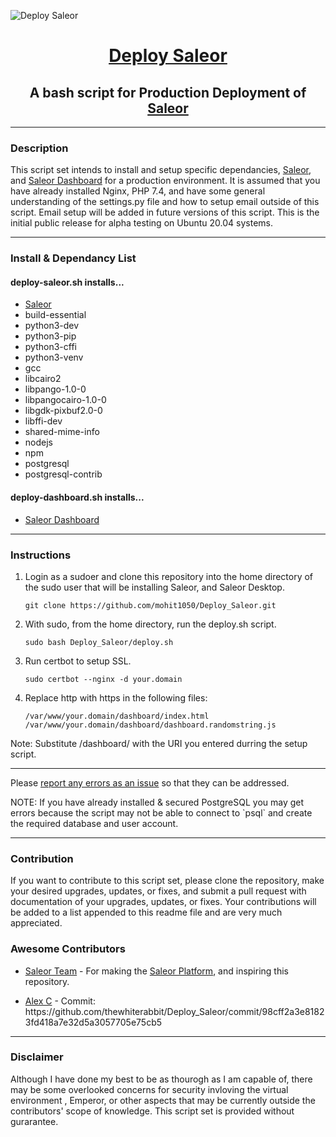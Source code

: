 ![Deploy Saleor](https://raw.githubusercontent.com/thewhiterabbit/Deploy_Saleor/main/resources/images/deploy-saleor.png)
<h1 align="center"><a href="https://github.com/thewhiterabbit/Deploy_Saleor">Deploy Saleor</a></h1>
<h2 align="center">A bash script for Production Deployment of <a href="https://github.com/mirumee/saleor">Saleor</a></h2>
<hr>
<h3>Description</h2>
<p>This script set intends to install and setup specific dependancies, <a href="https://github.com/mirumee/saleor">Saleor</a>, and <a href="https://github.com/mirumee/saleor-dashboard">Saleor Dashboard</a> for a production environment. It is assumed that you have already installed Nginx, PHP 7.4, and have some general understanding of the settings.py file and how to setup email outside of this script. Email setup will be added in future versions of this script. This is the initial public release for alpha testing on Ubuntu 20.04 systems.</p>
<hr>
<h3>Install & Dependancy List</h3>
<h4>deploy-saleor.sh installs...</h4>
<ul>
    <li>
        <a href="https://github.com/mirumee/saleor">Saleor</a>
    </li>
    <li>build-essential</li>
    <li>python3-dev</li>
    <li>python3-pip</li>
    <li>python3-cffi</li>
    <li>python3-venv</li>
    <li>gcc</li>
    <li>libcairo2</li>
    <li>libpango-1.0-0</li>
    <li>libpangocairo-1.0-0</li>
    <li>libgdk-pixbuf2.0-0</li>
    <li>libffi-dev</li>
    <li>shared-mime-info</li>
    <li>nodejs</li>
    <li>npm</li>
    <li>postgresql</li>
    <li>postgresql-contrib</li>
</ul>
<h4>deploy-dashboard.sh installs...</h4>
<ul>
    <li>
        <a href="https://github.com/mirumee/saleor-dashboard">Saleor Dashboard</a>
    </li>
</ul>
<hr>
<h3>Instructions</h3>
<ol>
<li>Login as a sudoer and clone this repository into the home directory of the sudo user that will be installing Saleor, and Saleor Desktop.</li>

```
git clone https://github.com/mohit1050/Deploy_Saleor.git
```

<li>With sudo, from the home directory, run the deploy.sh script.</li>

```
sudo bash Deploy_Saleor/deploy.sh
```

<li>Run certbot to setup SSL.</li>

```
sudo certbot --nginx -d your.domain
```

<li>Replace http with https in the following files:</li>

```
/var/www/your.domain/dashboard/index.html
/var/www/your.domain/dashboard/dashboard.randomstring.js
```
</ol>
Note: Substitute /dashboard/ with the URI you entered durring the setup script.
<hr>
<p>Please <a href="https://github.com/thewhiterabbit/Deploy_Saleor/issues">report any errors as an issue</a> so that they can be addressed.</p>
<p>NOTE: If you have already installed & secured PostgreSQL you may get errors because the script may not be able to connect to `psql` and create the required database and user account.</p>
<hr>
<h3>Contribution</h3>
<p>If you want to contribute to this script set, please clone the repository, make your desired upgrades, updates, or fixes, and submit a pull request with documentation of your upgrades, updates, or fixes. Your contributions will be added to a list appended to this readme file and are very much appreciated.</p>

<h3>Awesome Contributors</h3>
<ul>
    <li>
        <p>
            <a href="https://github.com/mirumee">Saleor Team</a> - For making the <a href="https://github.com/mirumee/saleor-platform">Saleor Platform</a>, and inspiring this repository.
        </p>
    </li>
    <li>
        <p>
            <a href="https://github.com/alta-atc">Alex C</a> - Commit: https://github.com/thewhiterabbit/Deploy_Saleor/commit/98cff2a3e81823fd418a7e32d5a3057705e75cb5
        </p>
    </li>
</ul>
<hr>
<h3>Disclaimer</h3>
<p>Although I have done my best to be as thourogh as I am capable of, there may be some overlooked concerns for security invloving the virtual environment
, Emperor, or other aspects that may be currently outside the contributors' scope of knowledge. This script set is provided without gurarantee.</p>
